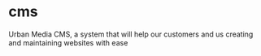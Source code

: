 # cms
Urban Media CMS, a system that will help our customers and us creating and maintaining websites with ease
